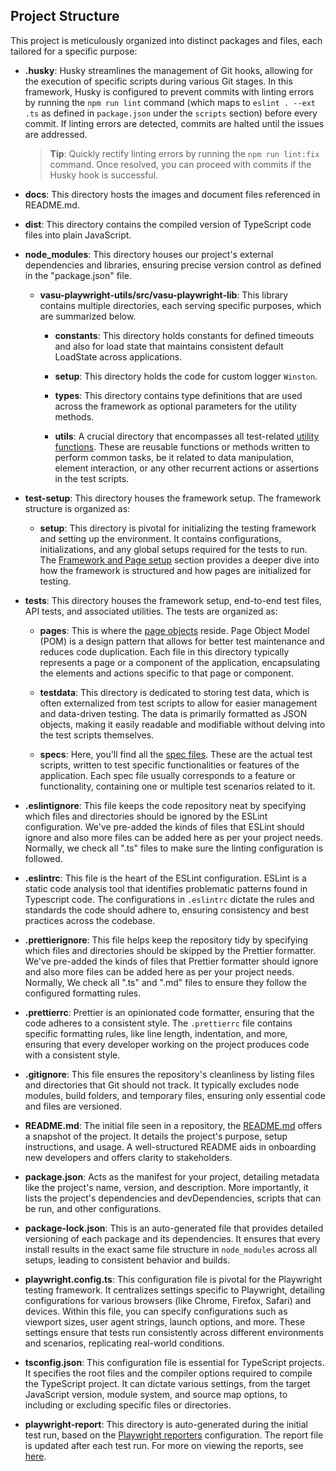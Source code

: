 ## Project Structure

This project is meticulously organized into distinct packages and files, each tailored for a specific purpose:

- **.husky**: Husky streamlines the management of Git hooks, allowing for the execution of specific scripts during various Git stages. In this framework, Husky is configured to prevent commits with linting errors by running the `npm run lint` command (which maps to `eslint . --ext .ts` as defined in `package.json` under the `scripts` section) before every commit. If linting errors are detected, commits are halted until the issues are addressed.

  > **Tip**: Quickly rectify linting errors by running the `npm run lint:fix` command. Once resolved, you can proceed with commits if the Husky hook is successful.

- **docs**: This directory hosts the images and document files referenced in README.md.

- **dist**: This directory contains the compiled version of TypeScript code files into plain JavaScript.

- **node_modules**: This directory houses our project's external dependencies and libraries, ensuring precise version control as defined in the "package.json" file.

  - **vasu-playwright-utils/src/vasu-playwright-lib**: This library contains multiple directories, each serving specific purposes, which are summarized below.

    - **constants**: This directory holds constants for defined timeouts and also for load state that maintains consistent default LoadState across applications.

    - **setup**: This directory holds the code for custom logger `Winston`.

    - **types**: This directory contains type definitions that are used across the framework as optional parameters for the utility methods.

    - **utils**: A crucial directory that encompasses all test-related [utility functions](Utilities.md). These are reusable functions or methods written to perform common tasks, be it related to data manipulation, element interaction, or any other recurrent actions or assertions in the test scripts.

- **test-setup**: This directory houses the framework setup. The framework structure is organized as:

  - **setup**: This directory is pivotal for initializing the testing framework and setting up the environment. It contains configurations, initializations, and any global setups required for the tests to run. The [Framework and Page setup](FrameworkSetup.md) section provides a deeper dive into how the framework is structured and how pages are initialized for testing.

- **tests**: This directory houses the framework setup, end-to-end test files, API tests, and associated utilities. The tests are organized as:

  - **pages**: This is where the [page objects](../README.md#page-objects) reside. Page Object Model (POM) is a design pattern that allows for better test maintenance and reduces code duplication. Each file in this directory typically represents a page or a component of the application, encapsulating the elements and actions specific to that page or component.

  - **testdata**: This directory is dedicated to storing test data, which is often externalized from test scripts to allow for easier management and data-driven testing. The data is primarily formatted as JSON objects, making it easily readable and modifiable without delving into the test scripts themselves.

  - **specs**: Here, you'll find all the [spec files](../README.md#writing-tests-in-a-spec-file). These are the actual test scripts, written to test specific functionalities or features of the application. Each spec file usually corresponds to a feature or functionality, containing one or multiple test scenarios related to it.

- **.eslintignore**: This file keeps the code repository neat by specifying which files and directories should be ignored by the ESLint configuration. We've pre-added the kinds of files that ESLint should ignore and also more files can be added here as per your project needs. Normally, we check all ".ts" files to make sure the linting configuration is followed.

- **.eslintrc**: This file is the heart of the ESLint configuration. ESLint is a static code analysis tool that identifies problematic patterns found in Typescript code. The configurations in `.eslintrc` dictate the rules and standards the code should adhere to, ensuring consistency and best practices across the codebase.

- **.prettierignore**: This file helps keep the repository tidy by specifying which files and directories should be skipped by the Prettier formatter. We've pre-added the kinds of files that Prettier formatter should ignore and also more files can be added here as per your project needs. Normally, We check all ".ts" and ".md" files to ensure they follow the configured formatting rules.

- **.prettierrc**: Prettier is an opinionated code formatter, ensuring that the code adheres to a consistent style. The `.prettierrc` file contains specific formatting rules, like line length, indentation, and more, ensuring that every developer working on the project produces code with a consistent style.

- **.gitignore**: This file ensures the repository's cleanliness by listing files and directories that Git should not track. It typically excludes node modules, build folders, and temporary files, ensuring only essential code and files are versioned.

- **README.md**: The initial file seen in a repository, the [README.md](../README.md) offers a snapshot of the project. It details the project's purpose, setup instructions, and usage. A well-structured README aids in onboarding new developers and offers clarity to stakeholders.

- **package.json**: Acts as the manifest for your project, detailing metadata like the project's name, version, and description. More importantly, it lists the project's dependencies and devDependencies, scripts that can be run, and other configurations.
- **package-lock.json**: This is an auto-generated file that provides detailed versioning of each package and its dependencies. It ensures that every install results in the exact same file structure in `node_modules` across all setups, leading to consistent behavior and builds.

- **playwright.config.ts**: This configuration file is pivotal for the Playwright testing framework. It centralizes settings specific to Playwright, detailing configurations for various browsers (like Chrome, Firefox, Safari) and devices. Within this file, you can specify configurations such as viewport sizes, user agent strings, launch options, and more. These settings ensure that tests run consistently across different environments and scenarios, replicating real-world conditions.

- **tsconfig.json**: This configuration file is essential for TypeScript projects. It specifies the root files and the compiler options required to compile the TypeScript project. It can dictate various settings, from the target JavaScript version, module system, and source map options, to including or excluding specific files or directories.

- **playwright-report**: This directory is auto-generated during the initial test run, based on the [Playwright reporters](https://playwright.dev/docs/test-reporters) configuration. The report file is updated after each test run. For more on viewing the reports, see [here](../README.md#report-generation-and-viewing).
